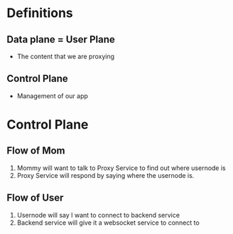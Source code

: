 # Definitions
## Data plane = User Plane 
- The content that we are proxying
## Control Plane 
- Management of our app

# Control Plane 
## Flow of Mom
1. Mommy will want to talk to Proxy Service to find out where usernode is 
2. Proxy Service will respond by saying where the usernode is. 
## Flow of User
1. Usernode will  say I want to connect to backend service
2. Backend service will give it a websocket service to connect to 